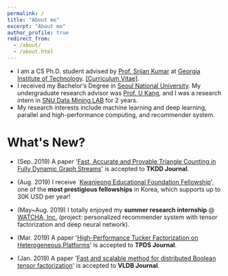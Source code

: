 ```yaml
---
permalink: /
title: "About me"
excerpt: "About me"
author_profile: true
redirect_from: 
  - /about/
  - /about.html
---
```


* I am a CS Ph.D. student advised by [Prof. Srijan Kumar](https://www.cs.stanford.edu/~srijan/) at [Georgia Institute of Technology](https://www.gatech.edu/). [[Curriculum Vitae]](https://github.com/sejoonoh/sejoonoh.github.io/blob/master/files/CV_SejoonOh_Jan2020.pdf).
* I received my Bachelor’s Degree in [Seoul National University](http://snu.ac.kr). My undergraduate research advisor was [Prof. U Kang](https://datalab.snu.ac.kr/~ukang/), and I was a research intern in [SNU Data Mining LAB](https://datalab.snu.ac.kr/) for 2 years.
* My research interests include machine learning and deep learning, parallel and high-performance computing, and recommender system.


# What's New?

* (Sep. 2019) A paper '[Fast, Accurate and Provable Triangle Counting in Fully Dynamic Graph Streams](http://dmlab.kaist.ac.kr/~kijungs/papers/thinkdTKDD2020.pdf)' is accepted to **TKDD Journal**.

* (Aug. 2019) I receive `[Kwanjeong Educational Foundation Fellowship](http://en.ikef.or.kr/)', one of the **most prestigious fellowships** in Korea, which supports up to 30K USD per year!

* (May~Aug. 2019) I totally enjoyed my **summer research internship** @ [WATCHA, Inc.](https://team.watcha.com/) (project: personalized recommender system with tensor factorization and deep neural network).

* (Mar. 2019) A paper '[High-Performance Tucker Factorization on Heterogeneous Platforms](https://ieeexplore.ieee.org/document/8678477)' is accepted to **TPDS Journal**.

* (Jan. 2019) A paper '[Fast and scalable method for distributed Boolean tensor factorization](https://link.springer.com/article/10.1007%2Fs00778-019-00538-z)' is accepted to **VLDB Journal**.
